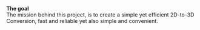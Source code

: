 **The goal** \
The mission behind this project, is to create a simple yet efficient 2D-to-3D Conversion, 
fast and reliable yet also simple and convenient. 
